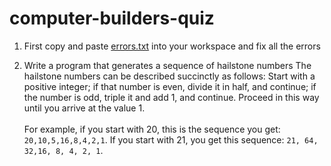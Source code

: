 # computer-builders-quiz

1. First copy and paste [errors.txt](errors.txt) into your workspace and fix all the errors

2. Write a program that generates a sequence of hailstone numbers The hailstone numbers can be
described succinctly as follows: Start with a positive integer; if that number is even, divide it in
half, and continue; if the number is odd, triple it and add 1, and continue. Proceed in this way
until you arrive at the value 1.  <br><br>
For example, if you start with 20, this is the sequence you get: `20,10,5,16,8,4,2,1`. If you start
with 21, you get this sequence: `21, 64, 32,16, 8, 4, 2, 1`.
